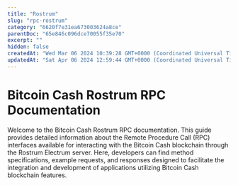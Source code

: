```yaml
---
title: "Rostrum"
slug: "rpc-rostrum"
category: "6620f7e31ea673003624a8ce"
parentDoc: "65e846c096dce70055f35e70"
excerpt: ""
hidden: false
createdAt: "Wed Mar 06 2024 10:39:28 GMT+0000 (Coordinated Universal Time)"
updatedAt: "Sat Apr 06 2024 12:59:44 GMT+0000 (Coordinated Universal Time)"
---
```

# Bitcoin Cash Rostrum RPC Documentation

Welcome to the Bitcoin Cash Rostrum RPC documentation. This guide provides detailed information about the Remote Procedure Call (RPC) interfaces available for interacting with the Bitcoin Cash blockchain through the Rostrum Electrum server. Here, developers can find method specifications, example requests, and responses designed to facilitate the integration and development of applications utilizing Bitcoin Cash blockchain features.